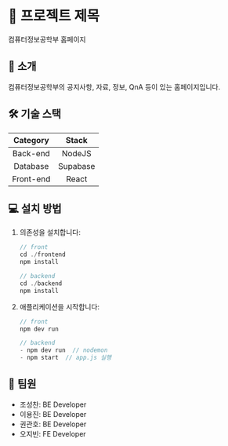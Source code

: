 # 🩵 프로젝트 제목
컴퓨터정보공학부 홈페이지

## 🚀 소개
컴퓨터정보공학부의 공지사항, 자료, 정보, QnA 등이 있는 홈페이지입니다.

## 🛠️ 기술 스택
| **Category** | **Stack** |
|:------------:|:----------:|
| Back-end | NodeJS |
| Database | Supabase |
| Front-end | React |

## 💻 설치 방법
   1. 의존성을 설치합니다:
      ```js
      // front
      cd ./frontend
      npm install

      // backend
      cd ./backend
      npm install
      ```
   2. 애플리케이션을 시작합니다:
      ```js
      // front
      npm dev run

      // backend
      - npm dev run  // nodemon
      - npm start  // app.js 실행
      ```


## 👥 팀원
- 조성찬: BE Developer
- 이용진: BE Developer
- 권관호: BE Developer
- 오지빈: FE Developer

